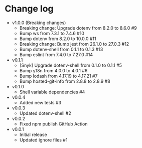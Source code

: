 # Change log

- v1.0.0 (Breaking changes)
  - Breaking change: Upgrade dotenv from 8.2.0 to 8.6.0 #9
  - Bump ws from 7.3.1 to 7.4.6 #10
  - Bump dotenv from 8.2.0 to 10.0.0 #11
  - Breaking change: Bump jest from 26.1.0 to 27.0.3 #12
  - Bump dotenv-shell from 0.1.1 to 0.1.3 #13
  - Bump eslint from 7.4.0 to 7.27.0 #14
- v0.1.1
  - [Snyk] Upgrade dotenv-shell from 0.1.0 to 0.1.1 #5
  - Bump y18n from 4.0.0 to 4.0.1 #6
  - Bump lodash from 4.17.19 to 4.17.21 #7
  - Bump hosted-git-info from 2.8.8 to 2.8.9 #8
- v0.1.0
  - Shell variable dependencies #4
- v0.0.4
  - Added new tests #3
- v0.0.3
  - Updated dotenv-shell #2
- v0.0.2
  - Fixed npm publish GitHub Action
- v0.0.1
  - Initial release
  - Updated ignore files #1